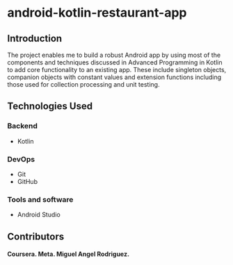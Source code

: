 # android-kotlin-restaurant-app

## Introduction
The project enables me to build a robust Android app by using most of the components and techniques discussed 
in Advanced Programming in Kotlin to add core functionality to an existing app.  These include singleton objects, 
companion objects with constant values and extension functions including those used for collection processing and unit testing.



## Technologies Used
### Backend
* Kotlin

### DevOps
* Git
* GitHub


### Tools and software
* Android Studio


## Contributors
#### Coursera. Meta. Miguel Angel Rodriguez.
